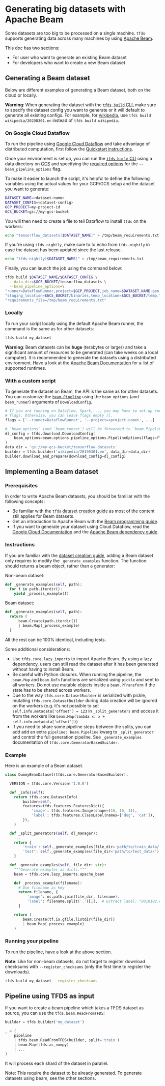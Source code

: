 # Generating big datasets with Apache Beam

Some datasets are too big to be processed on a single machine. `tfds` supports
generating data across many machines by using
[Apache Beam](https://beam.apache.org/).

This doc has two sections:

*   For user who want to generate an existing Beam dataset
*   For developers who want to create a new Beam dataset

## Generating a Beam dataset

Below are different examples of generating a Beam dataset, both on the cloud or
locally.

**Warning**: When generating the dataset with the
[`tfds build` CLI](https://www.tensorflow.org/datasets/cli#tfds_build_download_and_prepare_a_dataset),
make sure to specify the dataset config you want to generate or it will default
to generate all existing configs. For example, for
[wikipedia](https://www.tensorflow.org/datasets/catalog/wikipedia), use `tfds
build wikipedia/20200301.en` instead of `tfds build wikipedia`.

### On Google Cloud Dataflow

To run the pipeline using
[Google Cloud Dataflow](https://cloud.google.com/dataflow/) and take advantage
of distributed computation, first follow the
[Quickstart instructions](https://cloud.google.com/dataflow/docs/quickstarts/quickstart-python).

Once your environment is set up, you can run the
[`tfds build` CLI](https://www.tensorflow.org/datasets/cli#tfds_build_download_and_prepare_a_dataset)
using a data directory on [GCS](https://cloud.google.com/storage/) and
specifying the
[required options](https://cloud.google.com/dataflow/docs/guides/specifying-exec-params#configuring-pipelineoptions-for-execution-on-the-cloud-dataflow-service)
for the `--beam_pipeline_options` flag.

To make it easier to launch the script, it's helpful to define the following
variables using the actual values for your GCP/GCS setup and the dataset you
want to generate:

```sh
DATASET_NAME=<dataset-name>
DATASET_CONFIG=<dataset-config>
GCP_PROJECT=my-project-id
GCS_BUCKET=gs://my-gcs-bucket
```

You will then need to create a file to tell Dataflow to install `tfds` on the
workers:

```sh
echo "tensorflow_datasets[$DATASET_NAME]" > /tmp/beam_requirements.txt
```

If you're using `tfds-nightly`, make sure to to echo from `tfds-nightly` in case
the dataset has been updated since the last release.

```sh
echo "tfds-nightly[$DATASET_NAME]" > /tmp/beam_requirements.txt
```

Finally, you can launch the job using the command below:

```sh
tfds build $DATASET_NAME/$DATASET_CONFIG \
  --data_dir=$GCS_BUCKET/tensorflow_datasets \
  --beam_pipeline_options=\
"runner=DataflowRunner,project=$GCP_PROJECT,job_name=$DATASET_NAME-gen,"\
"staging_location=$GCS_BUCKET/binaries,temp_location=$GCS_BUCKET/temp,"\
"requirements_file=/tmp/beam_requirements.txt"
```

### Locally

To run your script locally using the default Apache Beam runner, the command is
the same as for other datasets:

```sh
tfds build my_dataset
```

**Warning**: Beam datasets can be **huge** (terabytes or larger) and take a
significant amount of resources to be generated (can take weeks on a local
computer). It is recommended to generate the datasets using a distributed
environment. Have a look at the
[Apache Beam Documentation](https://beam.apache.org/) for a list of supported
runtimes.

### With a custom script

To generate the dataset on Beam, the API is the same as for other datasets. You
can customize the
[`beam.Pipeline`](https://beam.apache.org/documentation/programming-guide/#creating-a-pipeline)
using the `beam_options` (and `beam_runner`) arguments of `DownloadConfig`.

```python
# If you are running on Dataflow, Spark,..., you may have to set-up runtime
# flags. Otherwise, you can leave flags empty [].
flags = ['--runner=DataflowRunner', '--project=<project-name>', ...]

# `beam_options` (and `beam_runner`) will be forwarded to `beam.Pipeline`
dl_config = tfds.download.DownloadConfig(
    beam_options=beam.options.pipeline_options.PipelineOptions(flags=flags)
)
data_dir = 'gs://my-gcs-bucket/tensorflow_datasets'
builder = tfds.builder('wikipedia/20190301.en', data_dir=data_dir)
builder.download_and_prepare(download_config=dl_config)
```

## Implementing a Beam dataset

### Prerequisites

In order to write Apache Beam datasets, you should be familiar with the
following concepts:

*   Be familiar with the
    [`tfds` dataset creation guide](https://github.com/tensorflow/datasets/blob/master/docs/add_dataset.md)
    as most of the content still applies for Beam datasets.
*   Get an introduction to Apache Beam with the
    [Beam programming guide](https://beam.apache.org/documentation/programming-guide/).
*   If you want to generate your dataset using Cloud Dataflow, read the
    [Google Cloud Documentation](https://cloud.google.com/dataflow/docs/quickstarts/quickstart-python)
    and the
    [Apache Beam dependency guide](https://beam.apache.org/documentation/sdks/python-pipeline-dependencies/).

### Instructions

If you are familiar with the
[dataset creation guide](https://github.com/tensorflow/datasets/blob/master/docs/add_dataset.md),
adding a Beam dataset only requires to modify the `_generate_examples` function.
The function should returns a beam object, rather than a generator:

Non-beam dataset:

```python
def _generate_examples(self, path):
  for f in path.iterdir():
    yield _process_example(f)
```

Beam dataset:

```python
def _generate_examples(self, path):
  return (
      beam.Create(path.iterdir())
      | beam.Map(_process_example)
  )
```

All the rest can be 100% identical, including tests.

Some additional considerations:

*   Use `tfds.core.lazy_imports` to import Apache Beam. By using a lazy
    dependency, users can still read the dataset after it has been generated
    without having to install Beam.
*   Be careful with Python closures. When running the pipeline, the `beam.Map`
    and `beam.DoFn` functions are serialized using `pickle` and sent to all
    workers. Do not use mutable objects inside a `beam.PTransform` if the state has
    to be shared across workers.
*   Due to the way `tfds.core.DatasetBuilder` is serialized with pickle,
    mutating `tfds.core.DatasetBuilder` during data creation will be ignored on
    the workers (e.g. it's not possible to set `self.info.metadata['offset'] =
    123` in `_split_generators` and access it from the workers like
    `beam.Map(lambda x: x + self.info.metadata['offset'])`)
*   If you need to share some pipeline steps between the splits, you can add add
    an extra `pipeline: beam.Pipeline` kwarg to `_split_generator` and control
    the full generation pipeline. See `_generate_examples` documentation of
    `tfds.core.GeneratorBasedBuilder`.

### Example

Here is an example of a Beam dataset.

```python
class DummyBeamDataset(tfds.core.GeneratorBasedBuilder):

  VERSION = tfds.core.Version('1.0.0')

  def _info(self):
    return tfds.core.DatasetInfo(
        builder=self,
        features=tfds.features.FeaturesDict({
            'image': tfds.features.Image(shape=(16, 16, 1)),
            'label': tfds.features.ClassLabel(names=['dog', 'cat']),
        }),
    )

  def _split_generators(self, dl_manager):
    ...
    return {
        'train': self._generate_examples(file_dir='path/to/train_data/'),
        'test': self._generate_examples(file_dir='path/to/test_data/'),
    }

  def _generate_examples(self, file_dir: str):
    """Generate examples as dicts."""
    beam = tfds.core.lazy_imports.apache_beam

    def _process_example(filename):
      # Use filename as key
      return filename, {
          'image': os.path.join(file_dir, filename),
          'label': filename.split('.')[1],  # Extract label: "0010102.dog.jpeg"
      }

    return (
        beam.Create(tf.io.gfile.listdir(file_dir))
        | beam.Map(_process_example)
    )

```

### Running your pipeline

To run the pipeline, have a look at the above section.

**Note**: Like for non-beam datasets, do not forget to register download
checksums with `--register_checksums` (only the first time to register the
downloads).

```sh
tfds build my_dataset --register_checksums
```

## Pipeline using TFDS as input

If you want to create a beam pipeline which takes a TFDS dataset as source, you
can use the `tfds.beam.ReadFromTFDS`:

```python
builder = tfds.builder('my_dataset')

_ = (
    pipeline
    | tfds.beam.ReadFromTFDS(builder, split='train')
    | beam.Map(tfds.as_numpy)
    | ...
)
```

It will process each shard of the dataset in parallel.

Note: This require the dataset to be already generated. To generate datasets
using beam, see the other sections.
